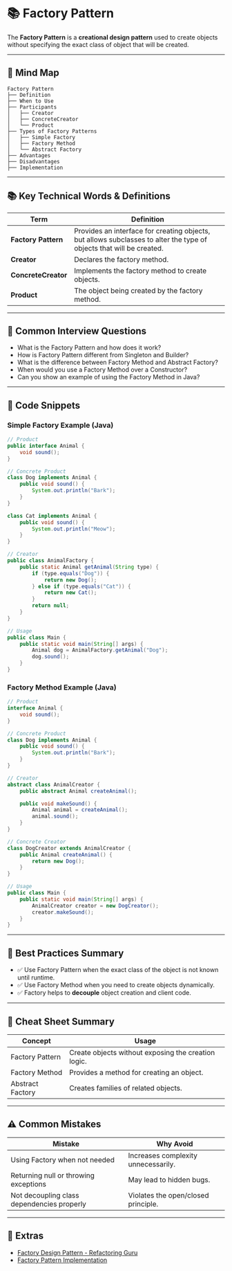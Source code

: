 # 📚 Factory Pattern

The **Factory Pattern** is a **creational design pattern** used to create objects without specifying the exact class of object that will be created.

---

## 🧠 Mind Map

```
Factory Pattern
├── Definition
├── When to Use
├── Participants
│   ├── Creator
│   ├── ConcreteCreator
│   └── Product
├── Types of Factory Patterns
│   ├── Simple Factory
│   ├── Factory Method
│   └── Abstract Factory
├── Advantages
├── Disadvantages
├── Implementation
```

---

## 📚 Key Technical Words & Definitions

| Term | Definition |
|------|------------|
| **Factory Pattern** | Provides an interface for creating objects, but allows subclasses to alter the type of objects that will be created. |
| **Creator** | Declares the factory method. |
| **ConcreteCreator** | Implements the factory method to create objects. |
| **Product** | The object being created by the factory method. |

---

## 🔎 Common Interview Questions

- What is the Factory Pattern and how does it work?
- How is Factory Pattern different from Singleton and Builder?
- What is the difference between Factory Method and Abstract Factory?
- When would you use a Factory Method over a Constructor?
- Can you show an example of using the Factory Method in Java?

---

## 🧪 Code Snippets

### Simple Factory Example (Java)
```java
// Product
public interface Animal {
    void sound();
}

// Concrete Product
class Dog implements Animal {
    public void sound() {
        System.out.println("Bark");
    }
}

class Cat implements Animal {
    public void sound() {
        System.out.println("Meow");
    }
}

// Creator
public class AnimalFactory {
    public static Animal getAnimal(String type) {
        if (type.equals("Dog")) {
            return new Dog();
        } else if (type.equals("Cat")) {
            return new Cat();
        }
        return null;
    }
}

// Usage
public class Main {
    public static void main(String[] args) {
        Animal dog = AnimalFactory.getAnimal("Dog");
        dog.sound();
    }
}
```

### Factory Method Example (Java)
```java
// Product
interface Animal {
    void sound();
}

// Concrete Product
class Dog implements Animal {
    public void sound() {
        System.out.println("Bark");
    }
}

// Creator
abstract class AnimalCreator {
    public abstract Animal createAnimal();

    public void makeSound() {
        Animal animal = createAnimal();
        animal.sound();
    }
}

// Concrete Creator
class DogCreator extends AnimalCreator {
    public Animal createAnimal() {
        return new Dog();
    }
}

// Usage
public class Main {
    public static void main(String[] args) {
        AnimalCreator creator = new DogCreator();
        creator.makeSound();
    }
}
```

---

## 🎯 Best Practices Summary

- ✅ Use Factory Pattern when the exact class of the object is not known until runtime.
- ✅ Use Factory Method when you need to create objects dynamically.
- ✅ Factory helps to **decouple** object creation and client code.

---

## 📘 Cheat Sheet Summary

| Concept | Usage |
|---------|-------|
| Factory Pattern | Create objects without exposing the creation logic. |
| Factory Method | Provides a method for creating an object. |
| Abstract Factory | Creates families of related objects. |

---

## ⚠️ Common Mistakes

| Mistake | Why Avoid |
|---------|-----------|
| Using Factory when not needed | Increases complexity unnecessarily. |
| Returning null or throwing exceptions | May lead to hidden bugs. |
| Not decoupling class dependencies properly | Violates the open/closed principle. |

---

## 🔗 Extras

- [Factory Design Pattern - Refactoring Guru](https://refactoring.guru/design-patterns/factory-method)
- [Factory Pattern Implementation](https://www.baeldung.com/java/factory-pattern)
